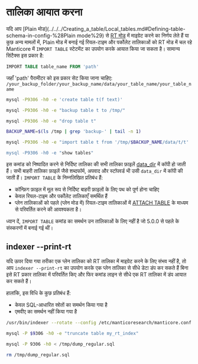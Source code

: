 # तालिका आयात करना

यदि आप [Plain मोड](../../../Creating_a_table/Local_tables.md#Defining-table-schema-in-config-%28Plain mode%29) से [RT मोड](../../../Creating_a_table/Local_tables.md#Online-schema-management-%28RT-mode%29) में माइग्रेट करने का निर्णय लेते हैं या कुछ अन्य मामलों में, Plain मोड में बनाई गई रियल-टाइम और पर्कोलेट तालिकाओं को RT मोड में चल रहे Manticore में `IMPORT TABLE` स्टेटमेंट का उपयोग करके आयात किया जा सकता है। सामान्य सिंटैक्स इस प्रकार है:

<!-- उदाहरण आयात -->

```sql
IMPORT TABLE table_name FROM 'path'
```

जहाँ 'path' पैरामीटर को इस प्रकार सेट किया जाना चाहिए: `/your_backup_folder/your_backup_name/data/your_table_name/your_table_name`

<!-- अनुरोध -->
```bash
mysql -P9306 -h0 -e 'create table t(f text)'

mysql -P9306 -h0 -e "backup table t to /tmp/"

mysql -P9306 -h0 -e "drop table t"

BACKUP_NAME=$(ls /tmp | grep 'backup-' | tail -n 1)

mysql -P9306 -h0 -e "import table t from '/tmp/$BACKUP_NAME/data/t/t'

mysql -P9306 -h0 -e "show tables"
```
<!-- अंत -->

इस कमांड को निष्पादित करने से निर्दिष्ट तालिका की सभी तालिका फ़ाइलें [data_dir](../../../Server_settings/Searchd.md#data_dir) में कॉपी हो जाती हैं। सभी बाहरी तालिका फ़ाइलें जैसे शब्दफॉर्म, अपवाद और स्टॉपवर्ड भी उसी `data_dir` में कॉपी की जाती हैं।
`IMPORT TABLE` के निम्नलिखित प्रतिबंध हैं:
* कॉन्फ़िग फ़ाइल में मूल रूप से निर्दिष्ट बाहरी फ़ाइलों के लिए पथ को पूर्ण होना चाहिए
* केवल रियल-टाइम और पर्कोलेट तालिकाएँ समर्थित हैं
* प्लेन तालिकाओं को पहले (प्लेन मोड में) रियल-टाइम तालिकाओं में [ATTACH TABLE](../../../Data_creation_and_modification/Adding_data_from_external_storages/Adding_data_to_tables/Attaching_one_table_to_another.md) के माध्यम से परिवर्तित करने की आवश्यकता है।

ध्यान दें, `IMPORT TABLE` कमांड का समर्थन उन तालिकाओं के लिए नहीं है जो 5.0.0 से पहले के संस्करणों में बनाई गई थीं।

## indexer --print-rt

<!-- उदाहरण print_rt -->
यदि ऊपर दिया गया तरीका एक प्लेन तालिका को RT तालिका में माइग्रेट करने के लिए संभव नहीं है, तो आप `indexer --print-rt` का उपयोग करके एक प्लेन तालिका से सीधे डेटा डंप कर सकते हैं बिना इसे RT प्रकार तालिका में परिवर्तित किए और फिर कमांड लाइन से सीधे एक RT तालिका में डंप आयात कर सकते हैं।

हालांकि, इस विधि के कुछ प्रतिबंध हैं:
* केवल SQL-आधारित स्रोतों का समर्थन किया गया है
* एमवीए का समर्थन नहीं किया गया है

<!-- अनुरोध -->
```bash
/usr/bin/indexer --rotate --config /etc/manticoresearch/manticore.conf --print-rt my_rt_index my_plain_index > /tmp/dump_regular.sql

mysql -P $9306 -h0 -e "truncate table my_rt_index"

mysql -P 9306 -h0 < /tmp/dump_regular.sql

rm /tmp/dump_regular.sql
```
<!-- अंत -->
<!-- प्रूफरीड -->
